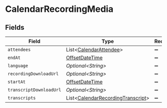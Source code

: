 # CalendarRecordingMedia


## Fields

| Field                                                                                     | Type                                                                                      | Required                                                                                  | Description                                                                               |
| ----------------------------------------------------------------------------------------- | ----------------------------------------------------------------------------------------- | ----------------------------------------------------------------------------------------- | ----------------------------------------------------------------------------------------- |
| `attendees`                                                                               | List\<[CalendarAttendee](../../models/shared/CalendarAttendee.md)>                        | :heavy_minus_sign:                                                                        | N/A                                                                                       |
| `endAt`                                                                                   | [OffsetDateTime](https://docs.oracle.com/javase/8/docs/api/java/time/OffsetDateTime.html) | :heavy_minus_sign:                                                                        | N/A                                                                                       |
| `language`                                                                                | *Optional\<String>*                                                                       | :heavy_minus_sign:                                                                        | N/A                                                                                       |
| `recordingDownloadUrl`                                                                    | *Optional\<String>*                                                                       | :heavy_minus_sign:                                                                        | N/A                                                                                       |
| `startAt`                                                                                 | [OffsetDateTime](https://docs.oracle.com/javase/8/docs/api/java/time/OffsetDateTime.html) | :heavy_minus_sign:                                                                        | N/A                                                                                       |
| `transcriptDownloadUrl`                                                                   | *Optional\<String>*                                                                       | :heavy_minus_sign:                                                                        | N/A                                                                                       |
| `transcripts`                                                                             | List\<[CalendarRecordingTranscript](../../models/shared/CalendarRecordingTranscript.md)>  | :heavy_minus_sign:                                                                        | N/A                                                                                       |